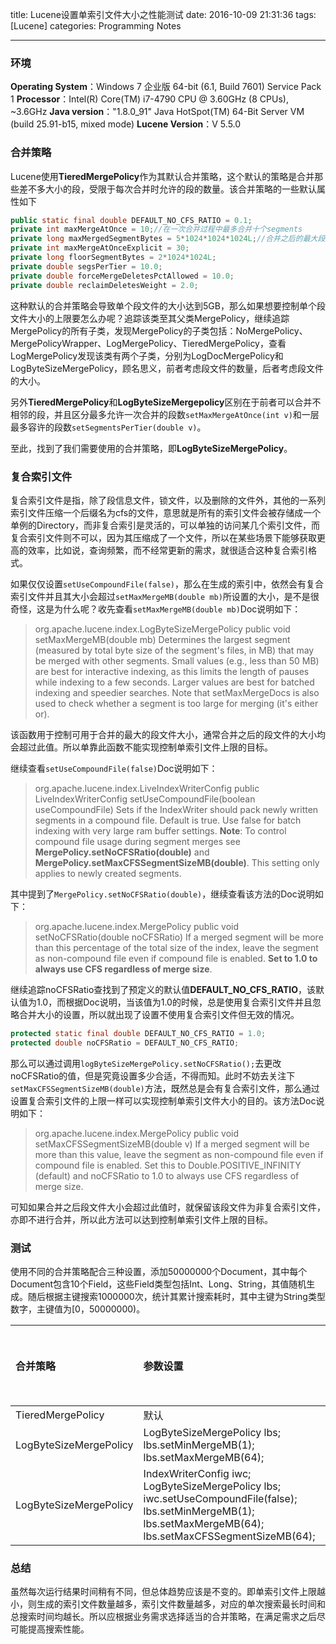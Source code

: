 title: Lucene设置单索引文件大小之性能测试
date: 2016-10-09 21:31:36
tags: [Lucene]
categories: Programming Notes

---

### 环境

**Operating System**：Windows 7 企业版 64-bit (6.1, Build 7601) Service Pack 1
**Processor**：Intel(R) Core(TM) i7-4790 CPU @ 3.60GHz (8 CPUs), ~3.6GHz
**Java version**："1.8.0_91" Java HotSpot(TM) 64-Bit Server VM (build 25.91-b15, mixed mode)
**Lucene Version**：V 5.5.0

### 合并策略
Lucene使用**TieredMergePolicy**作为其默认合并策略，这个默认的策略是合并那些差不多大小的段，受限于每次合并时允许的段的数量。该合并策略的一些默认属性如下

```java
public static final double DEFAULT_NO_CFS_RATIO = 0.1;
private int maxMergeAtOnce = 10;//在一次合并过程中最多合并十个segments
private long maxMergedSegmentBytes = 5*1024*1024*1024L;//合并之后的最大段文件为5GB
private int maxMergeAtOnceExplicit = 30;
private long floorSegmentBytes = 2*1024*1024L;
private double segsPerTier = 10.0;
private double forceMergeDeletesPctAllowed = 10.0;
private double reclaimDeletesWeight = 2.0;
```

这种默认的合并策略会导致单个段文件的大小达到5GB，那么如果想要控制单个段文件大小的上限要怎么办呢？追踪该类至其父类MergePolicy，继续追踪MergePolicy的所有子类，发现MergePolicy的子类包括：NoMergePolicy、MergePolicyWrapper、LogMergePolicy、TieredMergePolicy，查看LogMergePolicy发现该类有两个子类，分别为LogDocMergePolicy和LogByteSizeMergePolicy，顾名思义，前者考虑段文件的数量，后者考虑段文件的大小。

另外**TieredMergePolicy**和**LogByteSizeMergepolicy**区别在于前者可以合并不相邻的段，并且区分最多允许一次合并的段数`setMaxMergeAtOnce(int v)`和一层最多容许的段数`setSegmentsPerTier(double v)`。

至此，找到了我们需要使用的合并策略，即**LogByteSizeMergePolicy**。

### 复合索引文件
复合索引文件是指，除了段信息文件，锁文件，以及删除的文件外，其他的一系列索引文件压缩一个后缀名为cfs的文件，意思就是所有的索引文件会被存储成一个单例的Directory，而非复合索引是灵活的，可以单独的访问某几个索引文件，而复合索引文件则不可以，因为其压缩成了一个文件，所以在某些场景下能够获取更高的效率，比如说，查询频繁，而不经常更新的需求，就很适合这种复合索引格式。

如果仅仅设置`setUseCompoundFile(false)`，那么在生成的索引中，依然会有复合索引文件并且其大小会超过`setMaxMergeMB(double mb)`所设置的大小，是不是很奇怪，这是为什么呢？收先查看`setMaxMergeMB(double mb)`Doc说明如下：
>org.apache.lucene.index.LogByteSizeMergePolicy
public void setMaxMergeMB(double mb)
Determines the largest segment (measured by total byte size of the segment's files, in MB) that may be merged with other segments. Small values (e.g., less than 50 MB) are best for interactive indexing, as this limits the length of pauses while indexing to a few seconds. Larger values are best for batched indexing and speedier searches.
Note that setMaxMergeDocs is also used to check whether a segment is too large for merging (it's either or).

该函数用于控制可用于合并的最大的段文件大小，通常合并之后的段文件的大小均会超过此值。所以单靠此函数不能实现控制单索引文件上限的目标。

继续查看`setUseCompoundFile(false)`Doc说明如下：
>org.apache.lucene.index.LiveIndexWriterConfig
public LiveIndexWriterConfig setUseCompoundFile(boolean useCompoundFile)
Sets if the IndexWriter should pack newly written segments in a compound file. Default is true.
Use false for batch indexing with very large ram buffer settings.
**Note**: To control compound file usage during segment merges see **MergePolicy.setNoCFSRatio(double)** and **MergePolicy.setMaxCFSSegmentSizeMB(double)**. This setting only applies to newly created segments.

其中提到了`MergePolicy.setNoCFSRatio(double)`，继续查看该方法的Doc说明如下：
>org.apache.lucene.index.MergePolicy
public void setNoCFSRatio(double noCFSRatio)
If a merged segment will be more than this percentage of the total size of the index, leave the segment as non-compound file even if compound file is enabled. **Set to 1.0 to always use CFS regardless of merge size**.

继续追踪noCFSRatio查找到了预定义的默认值**DEFAULT_NO_CFS_RATIO**，该默认值为1.0，而根据Doc说明，当该值为1.0的时候，总是使用复合索引文件并且忽略合并大小的设置，所以就出现了设置不使用复合索引文件但无效的情况。
```java
protected static final double DEFAULT_NO_CFS_RATIO = 1.0;
protected double noCFSRatio = DEFAULT_NO_CFS_RATIO;
```
那么可以通过调用`logByteSizeMergePolicy.setNoCFSRatio();`去更改noCFSRatio的值，但是究竟设置多少合适，不得而知。此时不妨去关注下`setMaxCFSSegmentSizeMB(double)`方法，既然总是会有复合索引文件，那么通过设置复合索引文件的上限一样可以实现控制单索引文件大小的目的。该方法Doc说明如下：
>org.apache.lucene.index.MergePolicy
public void setMaxCFSSegmentSizeMB(double v)
If a merged segment will be more than this value, leave the segment as non-compound file even if compound file is enabled. Set this to Double.POSITIVE_INFINITY (default) and noCFSRatio to 1.0 to always use CFS regardless of merge size.

可知如果合并之后段文件大小会超过此值时，就保留该段文件为非复合索引文件，亦即不进行合并，所以此方法可以达到控制单索引文件上限的目标。

### 测试
使用不同的合并策略配合三种设置，添加50000000个Document，其中每个Document包含10个Field，这些Field类型包括Int、Long、String，其值随机生成。随后根据主键搜索1000000次，统计其累计搜索耗时，其中主键为String类型数字，主键值为[0，50000000)。

| 合并策略 |参数设置|索引文件数|索引总量|最大索引|搜索总耗时|单次搜索最大耗时|
| :---- | :---- | ----: | ----: | ----: | ----: | ----: |
| TieredMergePolicy  | 默认 |123| 7.33GB  |464MB|58.2s|140ms|
| LogByteSizeMergePolicy | LogByteSizeMergePolicy lbs;<br/>lbs.setMinMergeMB(1);<br/>lbs.setMaxMergeMB(64);|239|7.77GB|127MB|127.1s|314ms|
| LogByteSizeMergePolicy | IndexWriterConfig iwc;<br/>LogByteSizeMergePolicy lbs;<br/>iwc.setUseCompoundFile(false);<br/>lbs.setMinMergeMB(1);<br/>lbs.setMaxMergeMB(64);<br/> lbs.setMaxCFSSegmentSizeMB(64);|451|7.77GB|60.8MB|152.1s|446ms|

### 总结
虽然每次运行结果时间稍有不同，但总体趋势应该是不变的。即单索引文件上限越小，则生成的索引文件数量越多，索引文件数量越多，对应的单次搜索最长时间和总搜索时间均越长。所以应根据业务需求选择适当的合并策略，在满足需求之后尽可能提高搜索性能。